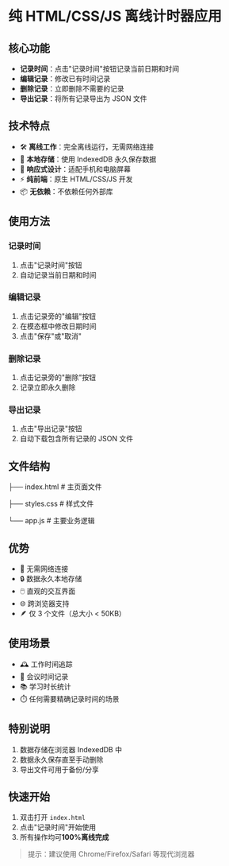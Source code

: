 # 纯 HTML/CSS/JS 离线计时器应用

## 核心功能
- &zwnj;**记录时间**&zwnj;：点击"记录时间"按钮记录当前日期和时间
- &zwnj;**编辑记录**&zwnj;：修改已有时间记录
- &zwnj;**删除记录**&zwnj;：立即删除不需要的记录
- &zwnj;**导出记录**&zwnj;：将所有记录导出为 JSON 文件

## 技术特点
- 🛠️ &zwnj;**离线工作**&zwnj;：完全离线运行，无需网络连接
- 💾 &zwnj;**本地存储**&zwnj;：使用 IndexedDB 永久保存数据
- 📱 &zwnj;**响应式设计**&zwnj;：适配手机和电脑屏幕
- ⚡ &zwnj;**纯前端**&zwnj;：原生 HTML/CSS/JS 开发
- 📦 &zwnj;**无依赖**&zwnj;：不依赖任何外部库

## 使用方法
### 记录时间
1. 点击"记录时间"按钮
2. 自动记录当前日期和时间

### 编辑记录
1. 点击记录旁的"编辑"按钮
2. 在模态框中修改日期时间
3. 点击"保存"或"取消"

### 删除记录
1. 点击记录旁的"删除"按钮
2. 记录立即永久删除

### 导出记录
1. 点击"导出记录"按钮
2. 自动下载包含所有记录的 JSON 文件

## 文件结构
├── index.html # 主页面文件

├── styles.css # 样式文件

└── app.js # 主要业务逻辑


## 优势
- 🚫 无需网络连接
- 🔒 数据永久本地存储
- 🖱️ 直观的交互界面
- 🌐 跨浏览器支持
- 🪶 仅 3 个文件（总大小 < 50KB）

## 使用场景
- 🕰️ 工作时间追踪
- 📅 会议时间记录
- 📚 学习时长统计
- ⏱️ 任何需要精确记录时间的场景

## 特别说明
1. 数据存储在浏览器 IndexedDB 中
2. 数据永久保存直至手动删除
3. 导出文件可用于备份/分享

## 快速开始
1. 双击打开 `index.html`
2. 点击"记录时间"开始使用
3. 所有操作均可&zwnj;**100%离线完成**&zwnj;

> 提示：建议使用 Chrome/Firefox/Safari 等现代浏览器
